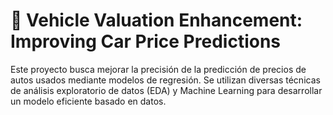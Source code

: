 # 🚗 Vehicle Valuation Enhancement: Improving Car Price Predictions 

Este proyecto busca mejorar la precisión de la predicción de precios de autos usados mediante modelos de regresión. Se utilizan diversas técnicas de análisis exploratorio de datos (EDA) y Machine Learning para desarrollar un modelo eficiente basado en datos.
